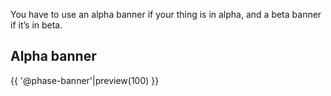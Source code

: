 You have to use an alpha banner if your thing is in alpha, and a beta banner if it’s in beta.

## Alpha banner

{{ '@phase-banner'|preview(100) }}
